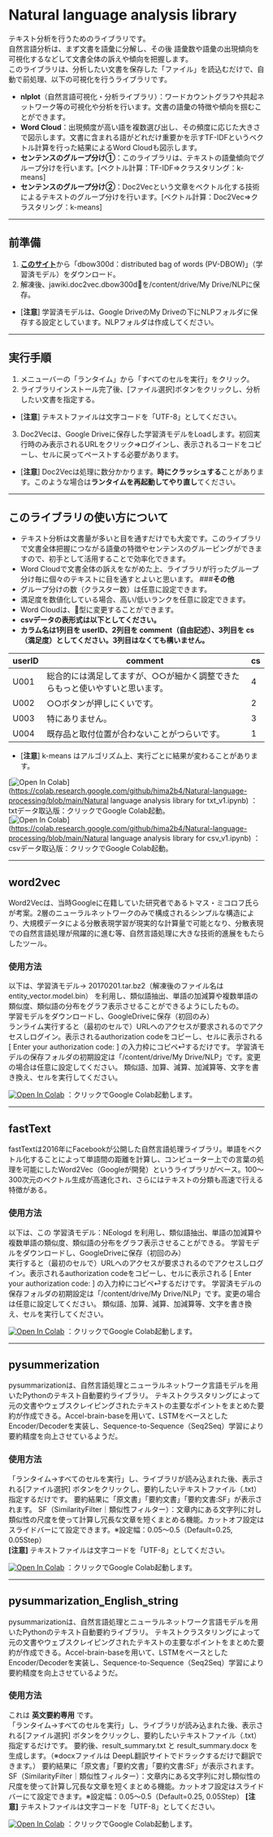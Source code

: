 # **Natural language analysis library**
テキスト分析を行うためのライブラリです。\
自然言語分析は、まず文書を語彙に分解し、その後 語彙数や語彙の出現傾向を可視化するなどして文書全体の訴えや傾向を把握します。\
このライブラリは、分析したい文書を保存した「ファイル」を読込むだけで、自動で前処理、以下の可視化を行うライブラリです。

- **nlplot**（自然言語可視化・分析ライブラリ）：ワードカウントグラフや共起ネットワーク等の可視化や分析を行います。文書の語彙の特徴や傾向を掴むことができます。
- **Word Cloud**：出現頻度が高い語を複数選び出し、その頻度に応じた大きさで図示します。文書に含まれる語がどれだけ重要かを示すTF-IDFというベクトル計算を行った結果によるWord Cloudも図示します。
- **センテンスのグループ分け①**：このライブラリは、テキストの語彙傾向でグループ分けを行います。[ベクトル計算：TF-IDF⇒クラスタリング：k-means]
- **センテンスのグループ分け②**：Doc2Vecという文章をベクトル化する技術によるテキストのグループ分けを行います。[ベクトル計算：Doc2Vec⇒クラスタリング：k-means]

***
## **前準備**
1. [**このサイト**](https://yag-ays.github.io)から「dbow300d：distributed bag of words (PV-DBOW)」（学習済モデル）をダウンロード。
2. 解凍後、jawiki.doc2vec.dbow300d📂を/content/drive/My Drive/NLPに保存。
- [**注意**] 学習済モデルは、Google DriveのMy Driveの下にNLPフォルダに保存する設定としています。NLPフォルダは作成してください。
***
## **実行手順**
1. メニューバーの「ランタイム」から「すべてのセルを実行」をクリック。
2. ライブラリインストール完了後、[ファイル選択]ボタンをクリックし、分析したい文書を指定する。
- [**注意**] テキストファイルは文字コードを「UTF-8」としてください。
3. Doc2Vecは、Google Driveに保存した学習済モデルをLoadします。初回実行時のみ表示されるURLをクリック⇒ログインし、表示されるコードをコピーし、セルに戻ってペーストする必要があります。
- [**注意**] Doc2Vecは処理に数分かかります。**時にクラッシュする**ことがあります。このような場合は**ランタイムを再起動してやり直し**てください。
***
## **このライブラリの使い方について**
- テキスト分析は文書量が多いと目を通すだけでも大変です。このライブラリで文書全体把握につながる語彙の特徴やセンテンスのグルーピングができますので、初手として活用することで効率化できます。
- Word Cloudで文書全体の訴えをながめた上、ライブラリが行ったグループ分け毎に個々のテキストに目を通すとよいと思います。
###**その他**
- グループ分けの数（クラスター数）は任意に設定できます。
- 満足度を数値化している場合、高い/低いランクを任意に設定できます。
- Word Cloudは、🍩型に変更することができます。
- **csvデータの表形式は以下としてください。**
- **カラム名は1列目を userID、2列目を comment（自由記述）、3列目を cs（満足度）としてください。3列目はなくても構いません。**

|userID|comment|cs|
|---|---|---|
|U001  |総合的には満足してますが、○○が細かく調整できたらもっと使いやすいと思います。|4  |
|U002  |○○ボタンが押しにくいです。|2  |
|U003  |特にありません。|3  |
|U004  |既存品と取付位置が合わないことがつらいです。|1  |
- [**注意**] k-means はアルゴリズム上、実行ごとに結果が変わることがあります。

[![Open In Colab](https://colab.research.google.com/assets/colab-badge.svg)](https://colab.research.google.com/github/hima2b4/Natural-language-processing/blob/main/Natural language analysis library for txt_v1.ipynb)
：txtデータ取込版：クリックでGoogle Colab起動。\
[![Open In Colab](https://colab.research.google.com/assets/colab-badge.svg)](https://colab.research.google.com/github/hima2b4/Natural-language-processing/blob/main/Natural language analysis library for csv_v1.ipynb)
：csvデータ取込版：クリックでGoogle Colab起動。

---
## word2vec
Word2Vecは、当時Googleに在籍していた研究者であるトマス・ミコロフ氏らが考案。2層のニューラルネットワークのみで構成されるシンプルな構造により、大規模データによる分散表現学習が現実的な計算量で可能となり、分散表現での自然言語処理が飛躍的に進む等、自然言語処理に大きな技術的進展をもたらしたツール。
### 使用方法
以下は、学習済モデル→ 20170201.tar.bz2（解凍後のファイル名はentity_vector.model.bin） を利用し、類似語抽出、単語の加減算や複数単語の類似度、類似語の分布をグラフ表示させることができるようにしたもの。\
学習モデルをダウンロードし、GoogleDriveに保存（初回のみ）\
ランライム実行すると（最初のセルで）URLへのアクセスが要求されるのでアクセスしログイン。表示されるauthorization codeをコピーし、セルに表示される [ Enter your authorization code: ] の入力枠にコピペ⏎するだけです。
学習済モデルの保存フォルダの初期設定は「/content/drive/My Drive/NLP」です。変更の場合は任意に設定してください。
類似語、加算、減算、加減算等、文字を書き換え、セルを実行してください。

[![Open In Colab](https://colab.research.google.com/assets/colab-badge.svg)](https://colab.research.google.com/github/hima2b4/Natural-language-processing/blob/main/word2vec.ipynb)
：クリックでGoogle Colab起動します。

---
## fastText
fastTextは2016年にFacebookが公開した自然言語処理ライブラリ。単語をベクトル化することによって単語間の距離を計算し、コンピューター上での言葉の処理を可能にしたWord2Vec（Googleが開発）というライブラリがベース。100～300次元のベクトル生成が高速化され、さらにはテキストの分類も高速で行える特徴がある。
### 使用方法
以下は、この 学習済モデル：NEologd を利用し、類似語抽出、単語の加減算や複数単語の類似度、類似語の分布をグラフ表示させることができる。
学習モデルをダウンロードし、GoogleDriveに保存（初回のみ）\
実行すると（最初のセルで）URLへのアクセスが要求されるのでアクセスしログイン。表示されるauthorization codeをコピーし、セルに表示される [ Enter your authorization code: ] の入力枠にコピペ⏎するだけです。
学習済モデルの保存フォルダの初期設定は「/content/drive/My Drive/NLP」です。変更の場合は任意に設定してください。
類似語、加算、減算、加減算等、文字を書き換え、セルを実行してください。

[![Open In Colab](https://colab.research.google.com/assets/colab-badge.svg)](https://colab.research.google.com/github/hima2b4/Natural-language-processing/blob/main/fastText.ipynb)
：クリックでGoogle Colab起動します。

---
## pysummerization
pysummarizationは、自然言語処理とニューラルネットワーク言語モデルを用いたPythonのテキスト自動要約ライブラリ。
テキストクラスタリングによって元の文書やウェブスクレイピングされたテキストの主要なポイントをまとめた要約が作成できる。Accel-brain-baseを用いて、LSTMをベースとしたEncoder/Decoderを実装し、Sequence-to-Sequence（Seq2Seq）学習により要約精度を向上させているようだ。
### 使用方法
「ランタイム→すべてのセルを実行」し、ライブラリが読み込まれた後、表示される[ファイル選択] ボタンをクリックし、要約したいテキストファイル（.txt）指定するだけです。
要約結果に「原文書」「要約文書」「要約文書:SF」が表示されます。
SF（SimilarityFilter｜類似性フィルター）：文章内にある文字列に対し類似性の尺度を使って計算し冗長な文章を短くまとめる機能。カットオフ設定はスライドバーにて設定できます。※設定幅：0.05～0.5（Default=0.25, 0.05Step）\
**[注意]** テキストファイルは文字コードを「UTF-8」としてください。

[![Open In Colab](https://colab.research.google.com/assets/colab-badge.svg)](https://colab.research.google.com/github/hima2b4/Natural-language-processing/blob/main/pysummarization.ipynb)
：クリックでGoogle Colab起動します。

---
## pysummarization‗English‗string
pysummarizationは、自然言語処理とニューラルネットワーク言語モデルを用いたPythonのテキスト自動要約ライブラリ。
テキストクラスタリングによって元の文書やウェブスクレイピングされたテキストの主要なポイントをまとめた要約が作成できる。Accel-brain-baseを用いて、LSTMをベースとしたEncoder/Decoderを実装し、Sequence-to-Sequence（Seq2Seq）学習により要約精度を向上させているようだ。
### 使用方法
これは **英文要約専用** です。\
「ランタイム→すべてのセルを実行」し、ライブラリが読み込まれた後、表示される[ファイル選択] ボタンをクリックし、要約したいテキストファイル（.txt）指定するだけです。
要約後、result_summary.txt と result_summary.docx を生成します。（※docxファイルは DeepL翻訳サイトでドラックするだけで翻訳できます。）
要約結果に「原文書」「要約文書」「要約文書:SF」が表示されます。
SF（SimilarityFilter｜類似性フィルター）：文章内にある文字列に対し類似性の尺度を使って計算し冗長な文章を短くまとめる機能。カットオフ設定はスライドバーにて設定できます。※設定幅：0.05～0.5（Default=0.25, 0.05Step）
**[注意]** テキストファイルは文字コードを「UTF-8」としてください。

[![Open In Colab](https://colab.research.google.com/assets/colab-badge.svg)](https://colab.research.google.com/github/hima2b4/Natural-language-processing/blob/main/pysummarization‗English‗string.ipynb)
：クリックでGoogle Colab起動します。
